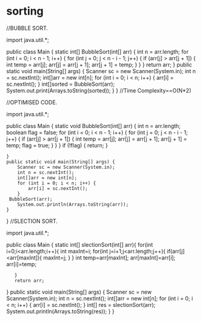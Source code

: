 # sorting
//BUBBLE SORT.

import java.util.*;

public class Main {
    static int[] BubbleSort(int[] arr) {
        int n = arr.length;
        for (int i = 0; i < n - 1; i++) {
            for (int j = 0; j < n - i - 1; j++) {
                if (arr[j] > arr[j + 1]) {
                    int temp = arr[j];
                    arr[j] = arr[j + 1];
                    arr[j + 1] = temp;
                }
            }
        }
        return arr;
    }
    public static void main(String[] args) {
        Scanner sc = new Scanner(System.in);
        int n = sc.nextInt();
        int[]arr = new int[n];
        for (int i = 0; i < n; i++) {
            arr[i] = sc.nextInt();
        }
   int[]sorted = BubbleSort(arr);
        System.out.print(Arrays.toString(sorted));
    }
}
//Time Complexity==O(N*2)


//OPTIMISED CODE.

import java.util.*;

public class Main {
    static void BubbleSort(int[] arr) {
        int n = arr.length;
        boolean flag = false;
        for (int i = 0; i < n - 1; i++) {
            for (int j = 0; j < n - i - 1; j++) {
                if (arr[j] > arr[j + 1]) {
                    int temp = arr[j];
                    arr[j] = arr[j + 1];
                    arr[j + 1] = temp;
                    flag = true;
                }
            }
        }
        if (!flag) {
            return;
        }


    }
    public static void main(String[] args) {
        Scanner sc = new Scanner(System.in);
        int n = sc.nextInt();
        int[]arr = new int[n];
        for (int i = 0; i < n; i++) {
            arr[i] = sc.nextInt();
        }
     BubbleSort(arr);
        System.out.println(Arrays.toString(arr));
    }
}
//SLECTION SORT.

import java.util.*;

public class Main {
   static int[] slectionSort(int[] arr){
       for(int i=0;i<arr.length;i++){
           int maxInt=i;
           for(int j=i+1;j<arr.length;j++){
               if(arr[j]<arr[maxInt]){
                   maxInt=j;
               }
           }
           int temp=arr[maxInt];
           arr[maxInt]=arr[i];
           arr[i]=temp;

       }
       return arr;
   }
    public static void main(String[] args) {
        Scanner sc = new Scanner(System.in);
        int n = sc.nextInt();
        int[]arr = new int[n];
        for (int i = 0; i < n; i++) {
            arr[i] = sc.nextInt();
        }
        int[] res = slectionSort(arr);
       System.out.println(Arrays.toString(res));
    }
}
